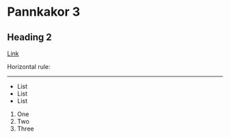 # Pannkakor 3 
## Heading 2 


[Link](http://a.com)     



Horizontal rule:

--- 


* List
* List
* List 


1. One
2. Two
3. Three 